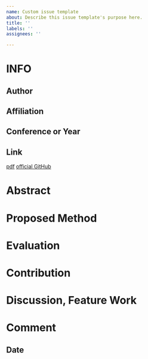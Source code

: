 ```yaml
---
name: Custom issue template
about: Describe this issue template's purpose here.
title: ''
labels: ''
assignees: ''

---
```


# INFO

## Author

## Affiliation

## Conference or Year

## Link
[pdf]()
[official GitHub]()

# Abstract

# Proposed Method

# Evaluation

# Contribution

# Discussion, Feature Work

# Comment

## Date

